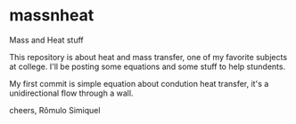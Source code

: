 # massnheat
Mass and Heat stuff

This repository is about heat and mass transfer, one of my favorite subjects at college.
I'll be posting some equations and some stuff to help stundents.

My first commit is simple equation about condution heat transfer, it's a unidirectional flow through a wall.







cheers,
Rômulo Simiquel
